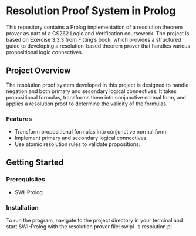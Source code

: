 # Resolution Proof System in Prolog

This repository contains a Prolog implementation of a resolution theorem prover as part of a CS262 Logic and Verification coursework. The project is based on Exercise 3.3.3 from Fitting’s book, which provides a structured guide to developing a resolution-based theorem prover that handles various propositional logic connectives.

## Project Overview

The resolution proof system developed in this project is designed to handle negation and both primary and secondary logical connectives. It takes propositional formulas, transforms them into conjunctive normal form, and applies a resolution proof to determine the validity of the formulas.

### Features

- Transform propositional formulas into conjunctive normal form.
- Implement primary and secondary logical connectives.
- Use atomic resolution rules to validate propositions.

## Getting Started

### Prerequisites
- SWI-Prolog

### Installation
To run the program, navigate to the project directory in your terminal and start SWI-Prolog with the resolution prover file:
swipl -s resolution.pl
